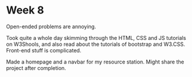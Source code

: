# Week 8

Open-ended problems are annoying.

Took quite a whole day skimming through the HTML, CSS and JS tutorials on W3Shools, and also read about the tutorials of bootstrap and W3.CSS. Front-end stuff is complicated.

Made a homepage and a navbar for my resource station. Might share the project after completion.